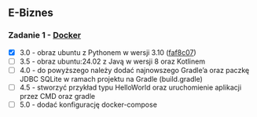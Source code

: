 E-Biznes
---

### Zadanie 1 - [Docker](/zad1/)
- [x] 3.0 - obraz ubuntu z Pythonem w wersji 3.10 ([faf8c07](https://github.com/Tymec/e-biznes/commit/faf8c07576cba5b4c1ea737b856b8e4abe1598f5))
- [ ] 3.5 - obraz ubuntu:24.02 z Javą w wersji 8 oraz Kotlinem
- [ ] 4.0 - do powyższego należy dodać najnowszego Gradle’a oraz paczkę JDBC SQLite w ramach projektu na Gradle (build.gradle)
- [ ] 4.5 - stworzyć przykład typu HelloWorld oraz uruchomienie aplikacji przez CMD oraz gradle
- [ ] 5.0 - dodać konfigurację docker-compose
